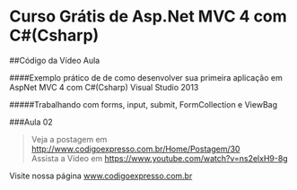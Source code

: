 # Curso Grátis de Asp.Net MVC 4 com C#(Csharp)

##Código da Vídeo Aula 

####Exemplo prático de de como desenvolver sua primeira aplicação em AspNet MVC 4 com C#(Csharp) Visual Studio 2013

#####Trabalhando com forms, input, submit, FormCollection e ViewBag

###Aula 02       
>Veja a postagem em http://www.codigoexpresso.com.br/Home/Postagem/30      
>Assista a Vídeo em https://www.youtube.com/watch?v=ns2elxH9-8g        


Visite nossa página www.codigoexpresso.com.br

